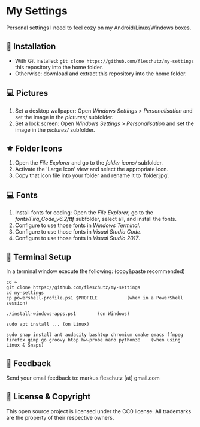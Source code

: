 My Settings
===========
Personal settings I need to feel cozy on my Android/Linux/Windows boxes.

🔧 Installation
----------------
* With Git installed: `git clone https://github.com/fleschutz/my-settings` this repository into the home folder.
* Otherwise: download and extract this repository into the home folder.

💻 Pictures
------------
1. Set a desktop wallpaper: Open *Windows Settings* > *Personalisation* and set the image in the *pictures/* subfolder.
2. Set a lock screen: Open *Windows Settings* > *Personalisation* and set the image in the *pictures/* subfolder.

⚜️ Folder Icons
----------------
1. Open the *File Explorer* and go to the *folder icons/* subfolder.
2. Activate the 'Large Icon' view and select the appropriate icon.
3. Copy that icon file into your folder and rename it to 'folder.jpg'.

💻 Fonts
---------
1. Install fonts for coding: Open the *File Explorer*, go to the *fonts/Fira_Code_v6.2/ttf* subfolder, select all, and install the fonts.
2. Configure to use those fonts in *Windows Terminal*.
3. Configure to use those fonts in *Visual Studio Code*.
4. Configure to use those fonts in *Visual Studio 2017*.

🔧 Terminal Setup
------------------
In a terminal window execute the following: (copy&paste recommended)
```
cd ~
git clone https://github.com/fleschutz/my-settings
cd my-settings
cp powershell-profile.ps1 $PROFILE           (when in a PowerShell session)

./install-windows-apps.ps1        (on Windows)

sudo apt install ... (on Linux)

sudo snap install ant audacity bashtop chromium cmake emacs ffmpeg firefox gimp go groovy htop hw-probe nano python38    (when using Linux & Snaps)
```

📧 Feedback
------------
Send your email feedback to: markus.fleschutz [at] gmail.com

🤝 License & Copyright
-----------------------
This open source project is licensed under the CC0 license. All trademarks are the property of their respective owners.
